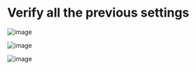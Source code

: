 # Verify all the previous settings

![image](https://user-images.githubusercontent.com/48403668/148782337-9f62c202-c7e1-4315-b31e-b2b4c19d2bd0.png)


![image](https://user-images.githubusercontent.com/48403668/148782487-1bf0df36-596b-490c-90d9-e3b588998b3c.png)


![image](https://user-images.githubusercontent.com/48403668/148782711-efa4cce0-140a-4c0b-b757-caff85eedf30.png)

